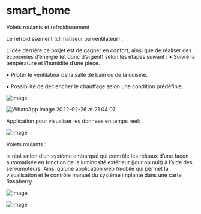 # smart_home
Volets roulants et  refroidissement


Le refroidissement (climatiseur ou ventilateur) : 


L’idée derrière ce projet 
est de gagner en confort, ainsi que de réaliser des économies d’énergie (et 
donc d’argent) selon les étapes suivant :
▪ Suivre la température et l’humidité d’une pièce.

▪ Piloter le ventilateur de la salle de bain ou de la cuisine.

▪ Possibilité de déclencher le chauffage selon une condition prédéfinie.



![image](https://user-images.githubusercontent.com/81538798/155858437-f6889bbb-d6ff-4213-bc1b-1eaebe2d3d43.png)



![WhatsApp Image 2022-02-26 at 21 04 07](https://user-images.githubusercontent.com/81538798/155858278-09c99dc3-a7e5-42e3-b3fd-0701a0298858.jpeg)

Application pour visualiser les donnees en temps reel:

![image](https://user-images.githubusercontent.com/81538798/155859514-abce1b28-78b9-43fa-abf9-e586ee5e0741.png)


Volets roulants :


la réalisation d’un système embarqué qui contrôle les 
rideaux d’une façon automatisée en fonction de la luminosité extérieur 
(jour ou nuit) à l’aide des servomoteurs. Ainsi qu’une application web 
/mobile qui permet la visualisation et le contrôle manuel du système 
implanté dans une carte Raspberry.


![image](https://user-images.githubusercontent.com/81538798/155858451-2ca7271c-c9ad-40f9-b6fd-7ae69130a3b9.png)

![image](https://user-images.githubusercontent.com/81538798/155858414-8df102fd-82ac-46d0-b4d8-13388d36ad7f.png)
